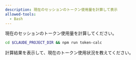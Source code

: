 ```yaml
---
description: 現在のセッションのトークン使用量を計算して表示
allowed-tools:
  - Bash
---
```


現在のセッションのトークン使用量を計算してください。

```bash
cd $CLAUDE_PROJECT_DIR && npm run token-calc
```

計算結果を表示して、現在のトークン使用状況を教えてください。